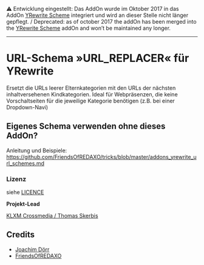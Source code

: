 ⚠️ Entwicklung eingestellt: Das AddOn wurde im Oktober 2017 in das AddOn [YRewrite Scheme](https://github.com/FriendsOfREDAXO/yrewrite_scheme) integriert und wird an dieser Stelle nicht länger gepflegt. / Deprecated: as of october 2017 the addOn has been merged into the [YRewrite Scheme](https://github.com/FriendsOfREDAXO/yrewrite_scheme) addOn and won’t be maintained any longer.

---

# URL-Schema »URL_REPLACER« für YRewrite

Ersetzt die URLs leerer Elternkategorien mit den URLs der nächsten inhaltversehenen Kindkategorien.
Ideal für Webpräsenzen, die keine Vorschaltseiten für die jeweilige Kategorie benötigen (z.B. bei einer Dropdown-Navi)



## Eigenes Schema verwenden ohne dieses AddOn?

Anleitung und Beispiele: https://github.com/FriendsOfREDAXO/tricks/blob/master/addons_yrewrite_url_schemes.md

### Lizenz

siehe [LICENCE](https://github.com/FriendsOfREDAXO/urlreplacer/blob/master/LICENCE)

**Projekt-Lead**

[KLXM Crossmedia / Thomas Skerbis](https://klxm.de)

## Credits

- [Joachim Dörr](https://github.com/joachimdoerr)
- [FriendsOfREDAXO](https://github.com/FriendsOfREDAXO)
